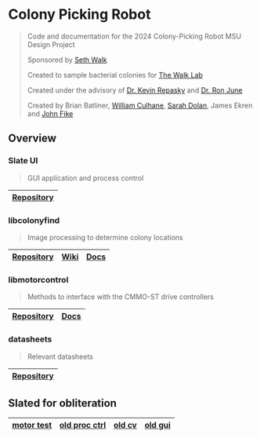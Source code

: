 # Colony Picking Robot
> Code and documentation for the 2024 Colony-Picking Robot MSU Design Project
>
> Sponsored by [Seth Walk][walk_profile]
>
> Created to sample bacterial colonies for [The Walk Lab](https://thewalklab.com/)
>
> Created under the advisory of [Dr. Kevin Repasky][repasky_profile] and
> [Dr. Ron June][june_profile]
>
> Created by Brian Batliner, [William Culhane](https://github.com/orgs/msudesigncpr/people/w-culhane), [Sarah Dolan](https://github.com/orgs/msudesigncpr/people/SarahDolan), James Ekren and [John Fike](https://github.com/orgs/msudesigncpr/people/john-fike)

[walk_profile]: https://www.montana.edu/mbi/directory/1524711/seth-walk
[repasky_profile]: https://ece.montana.edu/directory/faculty/1524511/kevin-repasky
[june_profile]: https://www.montana.edu/mie/directory/1524232/ronald-june

## Overview
### Slate UI
> GUI application and process control

| [Repository](https://github.com/msudesigncpr/slate-ui) |
| ------------------------------------------------------ |

### libcolonyfind
> Image processing to determine colony locations

| [Repository](https://github.com/msudesigncpr/libcolonyfind) | [Wiki](https://github.com/msudesigncpr/libcolonyfind/wiki) | [Docs](https://msudesigncpr.github.io/libcolonyfind/libcolonyfind/colony_finder.html) |
| ----------------------------------------------------------- | ---------------------------------------------------------- | ------------------------------------------------------------------------------------- |

### libmotorcontrol
> Methods to interface with the CMMO-ST drive controllers

| [Repository](https://github.com/msudesigncpr/libmotorctrl) | [Docs](https://msudesigncpr.github.io/libmotorctrl/libmotorctrl/drive_manager.html) |
| ---------------------------------------------------------- | ----------------------------------------------------------------------------------- |


### datasheets
> Relevant datasheets

| [Repository](https://github.com/msudesigncpr/datasheets) |
| -------------------------------------------------------- |


## Slated for obliteration

| [motor test](https://github.com/msudesigncpr/motor_control_test) | [old proc ctrl](https://github.com/msudesigncpr/control_software) | [old cv](https://github.com/msudesigncpr/computer_vision) | [old gui](https://github.com/msudesigncpr/GUI) |
| ---------------------------------------------------------------- | ----------------------------------------------------------------- | --------------------------------------------------------- | ---------------------------------------------- |

